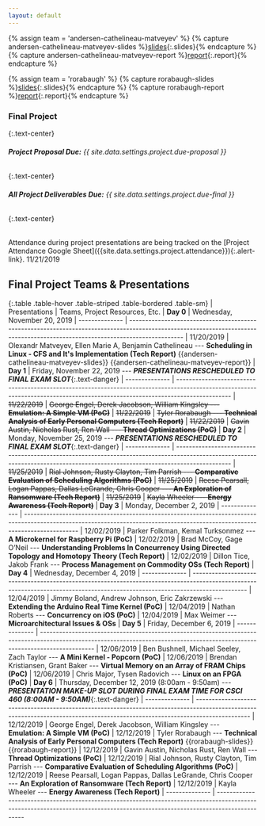 ```yaml
---
layout: default
---
```

<!--
{% for f in site.static_files %}
{% if f.path contains 'team-' %}
{{f.path}}
{% endif %}
{% endfor %}
 -->

<!-- Variables -->

{% assign team = 'andersen-cathelineau-matveyev' %}
{% capture andersen-cathelineau-matveyev-slides %}[slides]({{site.baseurl}}/project/team-{{team}}/slides.pdf){:.slides}{% endcapture %}
{% capture andersen-cathelineau-matveyev-report %}[report]({{site.baseurl}}/project/team-{{team}}/report.pdf){:.report}{% endcapture %}
<!-- {% capture {{team}}-code %}[code](){:.code}{% endcapture %} -->

{% assign team = 'rorabaugh' %}
{% capture rorabaugh-slides %}[slides]({{site.baseurl}}/project/team-{{team}}/slides.pdf){:.slides}{% endcapture %}
{% capture rorabaugh-report %}[report]({{site.baseurl}}/project/team-{{team}}/report.pdf){:.report}{% endcapture %}
<!-- {% capture {{team}}-code %}[code](){:.code}{% endcapture %} -->

### **Final Project**
{:.text-center}

###### ***Project Proposal Due:*** *{{ site.data.settings.project.due-proposal }}*
{:.text-center}

###### ***All Project Deliverables Due:*** *{{ site.data.settings.project.due-final }}*
{:.text-center}

<br/>

<div class="announcement" markdown="1">
Attendance during project presentations are being tracked on the [Project Attendance Google Sheet]({{site.data.settings.project.attendance}}){:.alert-link}.
<span class="timestamp">11/21/2019</span>
</div>

## Final Project Teams & Presentations

{:.table .table-hover .table-striped .table-bordered .table-sm}
| Presentations  | Teams, Project Resources, Etc.
| **Day 0**      | <span class="note">Wednesday, November 20, 2019</span>
| -------------- | -----------------------------------------------------------------------------------------------------------------------------------------------------------------------------
| 11/20/2019     | Olexandr Matveyev, Ellen Marie A,  Benjamin Cathelineau --- **Scheduling in Linux - CFS and It's Implementation (Tech Report)** {{andersen-cathelineau-matveyev-slides}} {{andersen-cathelineau-matveyev-report}}
| **Day 1**      | <span class="note">Friday, November 22, 2019</span> --- _**PRESENTATIONS RESCHEDULED TO FINAL EXAM SLOT**_{:.text-danger}
| -------------- | -----------------------------------------------------------------------------------------------------------------------------------------------------------------------------
| ~~11/22/2019~~ | ~~George Engel, Derek Jacobson, William Kingsley --- **Emulation: A Simple VM (PoC)**~~
| ~~11/22/2019~~ | ~~Tyler Rorabaugh --- **Technical Analysis of Early Personal Computers (Tech Report)**~~
| ~~11/22/2019~~ | ~~Gavin Austin, Nicholas Rust, Ren Wall --- **Thread Optimizations (PoC)**~~
| **Day 2**      | <span class="note">Monday, November 25, 2019</span>  --- _**PRESENTATIONS RESCHEDULED TO FINAL EXAM SLOT**_{:.text-danger}
| -------------- | -----------------------------------------------------------------------------------------------------------------------------------------------------------------------------
| ~~11/25/2019~~ | ~~Rial Johnson, Rusty Clayton, Tim Parrish --- **Comparative Evaluation of Scheduling Algorithms (PoC)**~~
| ~~11/25/2019~~ | ~~Reese Pearsall, Logan Pappas, Dallas LeGrande, Chris Cooper --- **An Exploration of Ransomware (Tech Report)**~~
| ~~11/25/2019~~ | ~~Kayla Wheeler --- **Energy Awareness (Tech Report)**~~
| **Day 3**      | <span class="note">Monday, December 2, 2019</span>
| -------------- | -----------------------------------------------------------------------------------------------------------------------------------------------------------------------------
| 12/02/2019     | Parker Folkman, Kemal Turksonmez --- **A Microkernel for Raspberry Pi (PoC)**
| 12/02/2019     | Brad McCoy, Gage O’Neil --- **Understanding Problems In Concurrency Using Directed Topology and Homotopy Theory (Tech Report)**
| 12/02/2019     | Dillon Tice, Jakob Frank --- **Process Management on Commodity OSs (Tech Report)**
| **Day 4**      | <span class="note">Wednesday, December 4, 2019</span>
| -------------- | -----------------------------------------------------------------------------------------------------------------------------------------------------------------------------
| 12/04/2019     | Jimmy Boland, Andrew Johnson, Eric Zakrzewski --- **Extending the Arduino Real Time Kernel (PoC)**
| 12/04/2019     | Nathan Roberts --- **Concurrency on iOS (PoC)**
| 12/04/2019     | Max Weimer --- **Microarchitectural Issues & OSs**
| **Day 5**      | <span class="note">Friday, December 6, 2019</span>
| -------------- | -----------------------------------------------------------------------------------------------------------------------------------------------------------------------------
| 12/06/2019     | Ben Bushnell, Michael Seeley, Zach Taylor --- **A Mini Kernel - Popcorn (PoC)**
| 12/06/2019     | Brendan Kristiansen, Grant Baker --- **Virtual Memory on an Array of FRAM Chips (PoC)**
| 12/06/2019     | Chris Major, Tysen Radovich --- **Linux on an FPGA (PoC)**
| **Day 6**      | <span class="note">Thursday, December 12, 2019 (8:00am - 9:50am)</span> --- _**PRESENTATION MAKE-UP SLOT DURING FINAL EXAM TIME FOR CSCI 460 (8:00AM - 9:50AM)**_{:.text-danger}
| -------------- | -----------------------------------------------------------------------------------------------------------------------------------------------------------------------------
| 12/12/2019     | George Engel, Derek Jacobson, William Kingsley --- **Emulation: A Simple VM (PoC)**
| 12/12/2019     | Tyler Rorabaugh --- **Technical Analysis of Early Personal Computers (Tech Report)** {{rorabaugh-slides}} {{rorabaugh-report}}
| 12/12/2019     | Gavin Austin, Nicholas Rust, Ren Wall --- **Thread Optimizations (PoC)**
| 12/12/2019     | Rial Johnson, Rusty Clayton, Tim Parrish --- **Comparative Evaluation of Scheduling Algorithms (PoC)**
| 12/12/2019     | Reese Pearsall, Logan Pappas, Dallas LeGrande, Chris Cooper --- **An Exploration of Ransomware (Tech Report)**
| 12/12/2019     | Kayla Wheeler --- **Energy Awareness (Tech Report)**
| -------------- | -----------------------------------------------------------------------------------------------------------------------------------------------------------------------------
